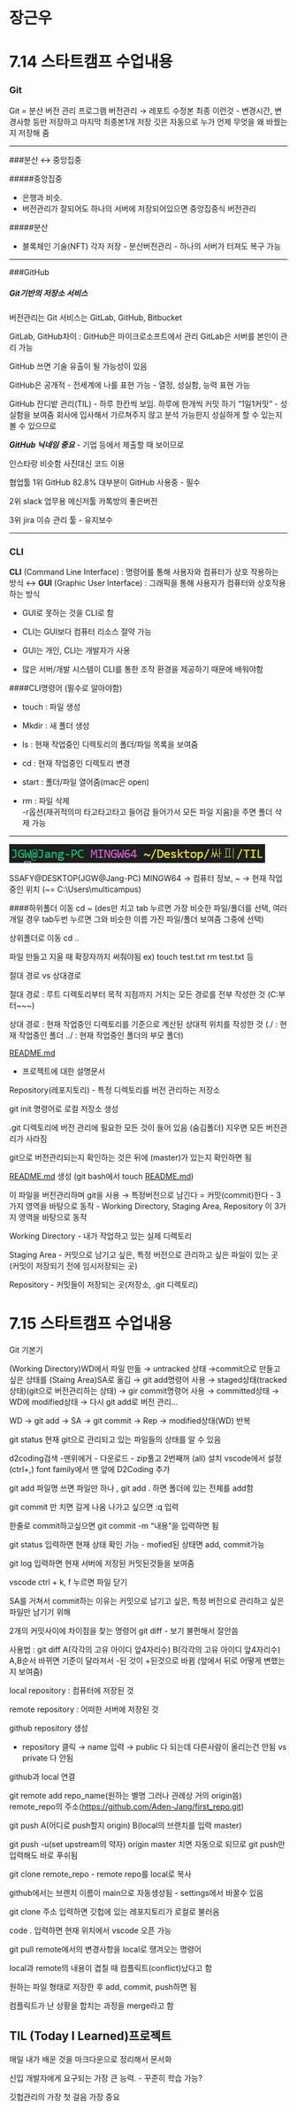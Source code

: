 # 장근우

# 7.14 스타트캠프 수업내용

### Git

Git = 분산 버전 관리 프로그램 버전관리 → 레포트 수정본 최종 이런것 - 변경시간, 변경사항 등만 저장하고 마지막 최종본1개 저장 깃은 자동으로 누가 언제 무엇을 왜 바꿨는지 저장해 줌
***
###분산 ↔ 중앙집중

#####중앙집중 
- 은행과 비슷. 
- 버전관리가 잘되어도 하나의 서버에 저장되어있으면 중앙집중식 버전관리

#####분산 
- 블록체인 기술(NFT)   각자 저장 - 분산버전관리 - 하나의 서버가 터져도 복구 가능
***
###GitHub 
##### Git기반의 저장소 서비스
    
버전관리는 Git 서비스는 GitLab, GitHub, Bitbucket

GitLab, GitHub차이 : GitHub은 마이크로소프트에서 관리 GitLab은 서버를 본인이 관리 가능

GitHub 쓰면 기술 유출이 될 가능성이 있음

GitHub은 공개적 - 전세계에 나를 표현 가능 - 열정, 성실함, 능력 표현 가능

GitHub 잔디밭 관리(TIL) - 하루 한칸씩 보임.
 하루에 한개씩 커밋 하기 “1일1커밋” - 성실함을 보여줌 
회사에 입사해서 가르쳐주지 않고 분석 가능한지 성실하게 할 수 있는지 볼 수 있으므로

***GitHub 닉네임 중요*** - 기업 등에서 제출할 때 보이므로

인스타랑 비슷함 사진대신 코드 이용

협업툴 1위 GitHub 82.8% 대부분이 GitHub 사용중 - 필수

2위 slack 업무용 메신저툴 카톡방의 좋은버전

3위 jira 이슈 관리 툴 - 유지보수

---
### CLI

**CLI** (Command Line Interface) : 명령어를 통해 사용자와 컴퓨터가 상호 작용하는 방식 ↔ **GUI** (Graphic User Interface) : 그래픽을 통해 사용자가 컴퓨터와 상호작용하는 방식

- GUI로 못하는 것을 CLI로 함

- CLI는 GUI보다 컴퓨터 리소스 절약 가능

- GUI는 개인, CLI는 개발자가 사용

- 많은 서버/개발 시스템이 CLI를 통한 조작 환경을 제공하기 때문에 배워야함

####CLI명령어 (필수로 알아야함)

- touch : 파일 생성

- Mkdir : 새 폴더 생성

- ls : 현재 작업중인 디렉토리의 폴더/파일 목록을 보여줌

- cd : 현재 작업중인 디렉토리 변경

- start : 폴더/파일 열어줌(mac은 open)

- rm : 파일 삭제        
-r옵션(재귀적의미 타고타고타고 들어감 들어가서 모든 파일 지움)을 주면 폴더 삭제 가능
***

![Untitled](https://raw.githubusercontent.com/Aden-Jang/TIL/master/startcamp/test.assets/%EC%9E%91%EC%97%85%EC%9C%84%EC%B9%98.JPG)

SSAFY@DESKTOP(JGW@Jang-PC) MINGW64 → 컴퓨터 정보, ~ → 현재 작업중인 위치
(~= C:\Users\multicampus)

####하위폴더 이동 
cd ~ (des만 치고 tab 누르면 가장 비슷한 파일/폴더를 선택, 여러개일 경우 tab두번 누르면 그와 비슷한 이름 가진 파일/폴더 보여줌 그중에 선택)



상위폴더로 이동 cd ..

파일 만들고 지울 때 확장자까지 써줘야됨 ex) touch test.txt  rm test.txt 등

절대 경로 vs 상대경로

절대 경로 : 루트 디렉토리부터 목적 지점까지 거치는 모든 경로를 전부 작성한 것 (C:부터~~~)

상대 경로 : 현재 작업중인 디렉토리를 기준으로 계산된 상대적 위치를 작성한 것 (./ : 현재 작업중인 폴더 ../ : 현재 작업중인 폴더의 부모 폴더)



[README.md](http://README.md)

- 프로젝트에 대한 설명문서

Repository(레포지토리) - 특정 디렉토리를 버전 관리하는 저장소

git init 명령어로 로컬 저장소 생성

.git 디렉토리에 버전 관리에 필요한 모든 것이 들어 있음 (숨김폴더) 지우면 모든 버전관리가 사라짐

git으로 버전관리되는지 확인하는 것은 뒤에 (master)가 있는지 확인하면 됨

[README.md](http://README.md) 생성    (git bash에서 touch [README.md](http://README.md))

이 파일을 버전관리하며 git을 사용 → 특정버전으로 남긴다 = 커밋(commit)한다 - 3가지 영역을 바탕으로 동작 - Working Directory, Staging Area, Repository 이 3가지 영역을 바탕으로 동작

Working Directory - 내가 작업하고 있는 실제 디렉토리

Staging Area - 커밋으로 남기고 싶은, 특정 버전으로 관리하고 싶은 파일이 있는 곳 (커밋이 저장되기 전에 임시저장되는 곳)

Repository - 커밋들이 저장되는 곳(저장소, .git 디렉토리)

# 7.15 스타트캠프 수업내용

Git 기본기

(Working Directory)WD에서 파일 만듦 → untracked 상태 →commit으로 만들고 싶은 상태를 (Staing Area)SA로 옮김 → git add명령어 사용 → staged상태(tracked상태)(git으로 버전관리하는 상태) → gir commit명령어 사용 → committed상태 → WD에 modified상태 → 다시 git add로 버전 관리…

WD → git add → SA → git commit → Rep → modified상태(WD) 반복

git status 현재 git으로 관리되고 있는 파일들의 상태를 알 수 있음

d2coding검색 -맨위에거 - 다운로드 - zip풀고 2번째꺼 (all) 설치 vscode에서 설정(ctrl+,) font family에서 맨 앞에 D2Coding 추가

git add 파일명 쓰면 파일만 하나 , git add . 하면 폴더에 있는 전체를 add함

git commit 만 치면 길게 나옴 나가고 싶으면 :q 입력

한줄로 commit하고싶으면 git commit -m “내용”을 입력하면 됨

git status 입력하면 현재 상태 확인 가능 - mofied된 상태면 add, commit가능

git log 입력하면 현재 서버에 저장된 커밋된것들을 보여줌

vscode ctrl + k, f 누르면 파일 닫기

SA를 거쳐서 commit하는 이유는 커밋으로 남기고 싶은, 특정 버전으로 관리하고 싶은 파일만 남기기 위해

2개의 커밋사이에 차이점을 찾는 명령어 git diff - 보기 불편해서 잘안씀

사용법 : git diff A(각각의 고유 아이디 앞4자리수) B(각각의 고유 아이디 앞4자리수) A,B순서 바뀌면 기준이 달라져서 -된 것이 +된것으로 바뀜 (앞에서 뒤로 어떻게 변했는지 보여줌)

local repository : 컴퓨터에 저장된 것

remote repository : 어떠한 서버에 저장된 것

github repository 생성

- repository 클릭 → name 입력 → public 다 되는데 다른사람이 올리는건 안됨 vs private 다 안됨

github과 local 연결

git remote add repo_name(원하는 별명 그러나 관례상 거의 origin씀) remote_repo의 주소(https://github.com/Aden-Jang/first_repo.git)

git push A(어디로 push할지 origin)  B(local의 브랜치를 입력 master)

git push -u(set upstream의 약자) origin master 치면 자동으로 되므로 git push만 입력해도 바로 푸쉬됨

git clone remote_repo   - remote repo를 local로 복사

github에서는 브랜치 이름이 main으로 자동생성됨 - settings에서 바꿀수 있음

git clone 주소 입력하면 깃헙에 있는 레포지토리가 로컬로 불러옴

code . 입력하면 현재 위치에서 vscode 오픈 가능

git pull  remote에서의 변경사항을 local로 땡겨오는 명령어

local과 remote의 내용이 겹칠 때 컴플릭트(conflict)났다고 함

원하는 파일 형태로 저장한 후 add, commit, push하면 됨

컴플릭트가 난 상황을 합치는 과정을 merge라고 함 

## TIL (Today I Learned)프로젝트

매일 내가 배운 것을 마크다운으로 정리해서 문서화

신입 개발자에게 요구되는 가장 큰 능력. - 꾸준히 학습 가능?

깃헙관리의 가장 첫 걸음 가장 중요